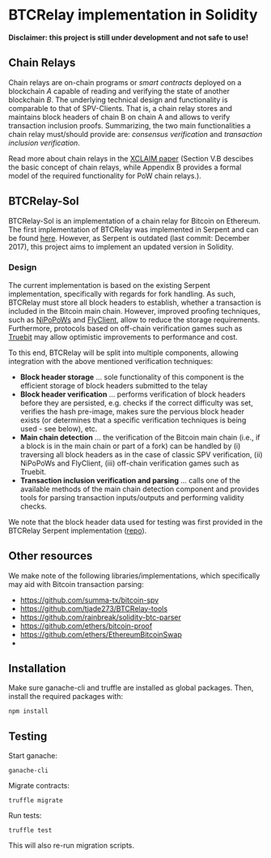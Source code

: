 # BTCRelay implementation in Solidity

**Disclaimer: this project is still under development and not safe to use!** 

## Chain Relays
Chain relays are on-chain programs or <i>smart contracts</i> deployed on a blockchain <i>A</i> capable of reading and verifying the state of another blockchain <i>B</i>. 
The underlying technical design and functionality is comparable to that of SPV-Clients. That is, a chain relay stores and maintains block headers of chain B on chain A and allows to verify transaction inclusion proofs. Summarizing, the two main functionalities a chain relay must/should provide are: <i>consensus verification</i> and <i>transaction inclusion verification</i>.

Read more about chain relays in the <a href="https://eprint.iacr.org/2018/643.pdf">XCLAIM paper</a> (Section V.B descibes the basic concept of chain relays, while Appendix B provides a formal model of the required functionality for PoW chain relays.).  

## BTCRelay-Sol
BTCRelay-Sol is an implementation of a chain relay for Bitcoin on Ethereum. The first implementation of BTCRelay was implemented in Serpent and can be found <a href="https://github.com/ethereum/btcrelay">here</a>. 
However, as Serpent is outdated (last commit: December 2017), this project aims to implement an updated version in Solidity. 

### Design
The current implementation is based on the existing Serpent implementation, specifically with regards for fork handling. 
As such, BTCRelay must store all block headers to establish, whether a transaction is included in the Bitcoin main chain.
However, improved proofing techniques, such as <a href="https://nipopows.com/">NiPoPoWs</a> and <a href="https://scalingbitcoin.org/stanford2017/Day1/flyclientscalingbitcoin.pptx.pdf">FlyClient</a>, allow to reduce the storage requirements. Furthermore, protocols based on off-chain verification games such as <a href="https://truebit.io/">Truebit</a> may allow optimistic improvements to performance and cost. 

To this end, BTCRelay will be split into multiple components, allowing integration with the above mentioned verification techniques:
+ **Block header storage** ... sole functionality of this component is the efficient storage of block headers submitted to the telay
+ **Block header verification** ... performs verification of block headers before they are persisted, e.g. checks if the correct difficulty was set, verifies the hash pre-image, makes sure the pervious block header exists (or determines that a specific verification techniques is being used - see below), etc. 
+ **Main chain detection** ... the verification of the Bitcoin main chain (i.e., if a block is in the main chain or part of a fork) can be handled by (i) traversing all block headers as in the case of classic SPV verification, (ii) NiPoPoWs and FlyClient, (iii) off-chain verification games such as Truebit. 
+ **Transaction inclusion verification and parsing** ... calls one of the available methods of the main chain detection component and provides tools for parsing transaction inputs/outputs and performing validity checks. 


We note that the block header data used for testing was first provided in the BTCRelay Serpent implementation (<a href="https://github.com/ethereum/btcrelay">repo</a>).  

## Other resources
We make note of the following libraries/implementations, which specifically may aid with Bitcoin transaction parsing:
+ https://github.com/summa-tx/bitcoin-spv
+ https://github.com/tjade273/BTCRelay-tools
+ https://github.com/rainbreak/solidity-btc-parser
+ https://github.com/ethers/bitcoin-proof
+ https://github.com/ethers/EthereumBitcoinSwap 
+ 
## Installation

Make sure ganache-cli and truffle are installed as global packages. Then, install the required packages with:

```
npm install
```

## Testing

Start ganache:

```
ganache-cli
```

Migrate contracts:

```
truffle migrate
```

Run tests: 

```
truffle test
```
This will also re-run migration scripts. 
